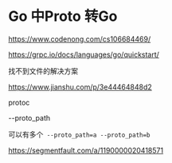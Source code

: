 # Go 中Proto 转Go

https://www.codenong.com/cs106684469/

https://grpc.io/docs/languages/go/quickstart/



找不到文件的解决方案

https://www.jianshu.com/p/3e44464848d2



protoc

--proto_path

可以有多个` --proto_path=a --proto_path=b`



https://segmentfault.com/a/1190000020418571